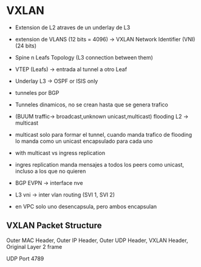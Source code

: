 # VXLAN

- Extension de L2 atraves de un underlay de L3
- extension de VLANS (12 bits = 4096) -> VXLAN Network Identifier (VNI) (24 bits)
- Spine n Leafs Topology (L3 connection between them)
- VTEP (Leafs) -> entrada al tunnel a otro Leaf
- Underlay L3 -> OSPF or ISIS only
- tunneles por BGP
- Tunneles dinamicos, no se crean hasta que se genera trafico
- (BUUM traffic-> broadcast,unknown unicast,multicast) flooding L2 -> multicast
- multicast solo para formar el tunnel, cuando manda trafico de flooding lo manda como un unicast encapsulado para cada uno
- with multicast vs ingress replication
- ingres replication manda mensajes a todos los peers como unicast, incluso a los que no quieren
- BGP EVPN -> interface nve

- L3 vni -> inter vlan routing (SVI 1, SVI 2)

- en VPC solo uno desencapsula, pero ambos encapsulan

## VXLAN Packet Structure

Outer MAC Header, Outer IP Header, Outer UDP Header, VXLAN Header, Original Layer 2 frame

UDP Port 4789
